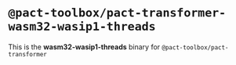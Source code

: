 # `@pact-toolbox/pact-transformer-wasm32-wasip1-threads`

This is the **wasm32-wasip1-threads** binary for `@pact-toolbox/pact-transformer`
